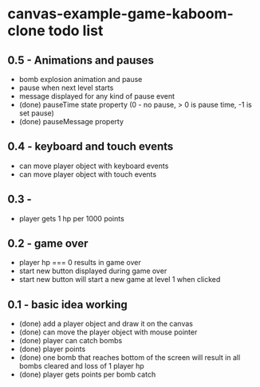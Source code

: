 # canvas-example-game-kaboom-clone todo list

## 0.5 - Animations and pauses
* bomb explosion animation and pause
* pause when next level starts
* message displayed for any kind of pause event
* (done) pauseTime state property (0 - no pause, > 0 is pause time, -1 is set pause)
* (done) pauseMessage property

## 0.4 - keyboard and touch events
* can move player object with keyboard events
* can move player object with touch events

## 0.3 -
* player gets 1 hp per 1000 points

## 0.2 - game over
* player hp === 0 results in game over
* start new button displayed during game over
* start new button will start a new game at level 1 when clicked

## 0.1 - basic idea working
* (done) add a player object and draw it on the canvas
* (done) can move the player object with mouse pointer
* (done) player can catch bombs
* (done) player points
* (done) one bomb that reaches bottom of the screen will result in all bombs cleared and loss of 1 player hp
* (done) player gets points per bomb catch
